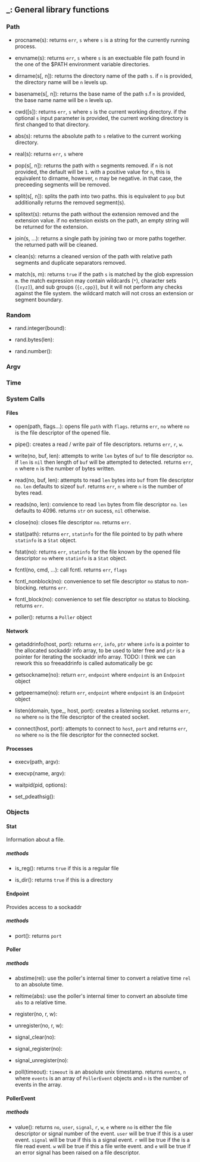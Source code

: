 ## _: General library functions

### Path

* procname(s):
	returns `err`, `s` where `s` is a string for the currently running process.

* envname(s):
	returns `err`, `s` where `s` is an exectuable file path found in the one of the
	$PATH environment variable directories.

* dirname(s[, n]):
	returns the directory name of the path `s`. if `n` is provided, the directory
	name will be `n` levels up.

* basename(s[, n]):
	returns the base name of the path `s`.f `n` is provided, the base name
	name will be `n` levels up.

* cwd([s]):
    returns `err`, `s` where `s` is the current working directory. if the optional
	`s` input parameter is provided, the current working directory is first changed
	to that directory.

* abs(s):
	returns the absolute path to `s` relative to the current working directory.

* real(s):
	returns `err`, `s` where 

* pop(s[, n]):
    returns the path with `n` segments removed. if `n` is not provided, the default
	will be `1`. with a positive value for `n`, this is equivalent to dirname,
	however, `n` may be negative. in that case, the preceeding segments will be
	removed.

* split(s[, n]):
    splits the path into two paths. this is equivalent to `pop` but additionally
	returns the removed segment(s).

* splitext(s):
    returns the path without the extension removed and the extension value. if no
	extension exists on the path, an empty string will be returned for the extension.

* join(s, ...):
    returns a single path by joining two or more paths together. the returned path
	will be cleaned.

* clean(s):
    returns a cleaned version of the path with relative path segments and duplicate
	separators removed.

* match(s, m):
	returns `true` if the path `s` is matched by the glob expression `m`. the 
	match expression may contain wildcards (`*`), character sets (`[xyz]`), and
	sub groups (`{c,cpp}`), but it will not perform any checks against the file
	system. the wildcard match will not cross an extension or segment boundary.



### Random

* rand.integer(bound):

* rand.bytes(len):

* rand.number():

### Argv

### Time

### System Calls

#### Files

* open(path, flags...):
	opens file `path` with `flags`. returns `err`, `no` where `no` is the file
	descriptor of the opened file.

* pipe():
	creates a read / write pair of file descriptors. returns `err`, `r`, `w`.

* write(no, buf, len):
	attempts to write `len` bytes of `buf` to file descriptor `no`. if `len` is
	`nil` then length of `buf` will be attempted to detected. returns `err`, `n`
	where `n` is the number of bytes written.

* read(no, buf, len):
	attempts to read `len` bytes into `buf` from file descriptor `no`. `len`
	defaults to sizeof `buf`. returns `err`, `n` where `n` is the number of bytes
	read.

* reads(no, len):
	convience to read `len` bytes from file descriptor `no`. `len`
	defaults to 4096. returns `str` on sucess, `nil` otherwise.

* close(no):
	closes file descriptor `no`. returns `err`.

* stat(path):
	returns `err`, `statinfo` for the file pointed to by path where `statinfo` is
	a `Stat` object.

* fstat(no):
	returns `err`, `statinfo` for the file known by the opened file descriptor
	`no`  where `statinfo` is a `Stat` object.

* fcntl(no, cmd, ...):
	call fcntl. returns `err`, `flags`

* fcntl_nonblock(no):
	convenience to set file descriptor `no` status to non-blocking. returns
	`err`.

* fcntl_block(no):
	convenience to set file descriptor `no` status to blocking. returns `err`.

* poller():
  returns a `Poller` object

#### Network

* getaddrinfo(host, port):
	returns `err`, `info`, `ptr` where `info` is a pointer to the allocated
	sockaddr info array, to be used to later free and `ptr` is a pointer for
	iterating the sockaddr info array.
	TODO: I think we can rework this so freeaddrinfo is called automatically be
	gc

* getsockname(no):
	return `err`, `endpoint` where `endpoint` is an `Endpoint` object

* getpeername(no):
	return `err`, `endpoint` where `endpoint` is an `Endpoint` object

* listen(domain, type_, host, port):
	creates a listening socket. returns `err`, `no` where `no` is the file
	descriptor of the created socket.

* connect(host, port):
	attempts to connect to `host`, `port` and returns `err`, `no` where `no` is
	the file descriptor for the connected socket.

#### Processes

* execv(path, argv):

* execvp(name, argv):

* waitpid(pid, options):

* set_pdeathsig():

### Objects

#### Stat

Information about a file.

##### methods

* is_reg():
	returns `true` if this is a regular file

* is_dir():
	returns `true` if this is a directory

#### Endpoint

Provides access to a sockaddr

##### methods

* port():
	returns `port`

#### Poller

##### methods

* abstime(rel):
	use the poller's internal timer to convert a relative time `rel` to an
	absolute time.

* reltime(abs):
	use the poller's internal timer to convert an absolute time `abs` to a
	relative time.

* register(no, r, w):
* unregister(no, r, w):

* signal_clear(no):
* signal_register(no):
* signal_unregister(no):

* poll(timeout):
	`timeout` is an absolute unix timestamp. returns `events`, `n` where `events`
	is an array of `PollerEvent` objects and `n` is the number of events in the
	array.

#### PollerEvent

##### methods

* value():
	returns `no`, `user`, `signal`, `r`, `w`, `e` where `no` is either the file
	descriptor or signal number of the event. `user` will be true if this is a
	user event. `signal` will be true if this is a signal event. `r` will be true
	if the is a file read event. `w` will be true if this a file write event. and
	`e` will be true if an error signal has been raised on a file descriptor.
